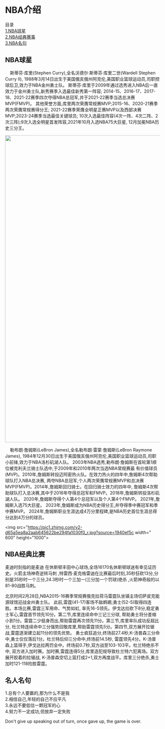 <!DOCTYPE html>
<html lang="en">

<head>
  <meta charset="UTF-8">
  <meta name="viewport" content="width=device-width, initial-scale=1.0">
  <title>Document</title>
</head>


<body>
  <h1>NBA介绍</h1>

  目录<br />
  <a href="#superstar"> 1.NBA球星</a><br />
  <a href="#game">2.NBA经典赛事</a><br />
  <a href="#sentence">3.NBA名句</a><br />


  <h2 id="superstar">NBA球星 </h2>
  <p>&nbsp;&nbsp;&nbsp;&nbsp;斯蒂芬·库里(Stephen Curry),全名沃德尔·斯蒂芬·库里二世(Wardell Stephen Curry II),
    1988年3月14日出生于美国俄亥俄州阿克伦,美国职业篮球运动员,司职控球后卫,效力于NBA金州勇士队。
    斯蒂芬·库里于2009年通过选秀进入NBA后一直效力于金州勇士队,新秀赛季入选最佳新秀第一阵容;
    2014-15、2016-17、2017-18、2021-22赛季四次夺得NBA总冠军,并于2021-22赛季当选总决赛MVP(FMVP)。
    其他荣誉方面,库里两次荣膺常规赛MVP;2015-16、2020-21赛季两次荣膺常规赛得分王;
    2021-22赛季荣膺全明星正赛MVP以及西部决赛MVP;2023-24赛季当选最佳关键球员;
    10次入选最佳阵容(4次一阵、4次二阵、2次三阵);9次入选全明星首发阵容,2021年10月入选NBA75大巨星,
    12月加冕NBA历史三分王。</p>

  <img src="https://img.zcool.cn/community/0191b75be27621a801209252757e53.jpg@2o.jpg" width="600" height="1000" />

  <p> &nbsp;&nbsp;&nbsp;&nbsp;勒布朗·詹姆斯(LeBron James),全名勒布朗·雷蒙·詹姆斯(LeBron Raymone James),
    1984年12月30日出生于美国俄亥俄州阿克伦,美国职业篮球运动员,司职小前锋,效力于NBA洛杉矶湖人队。
    2003年NBA选秀,勒布朗·詹姆斯在首轮第1顺位被克利夫兰骑士队选中,于2009年和2010年两次当选NBA常规赛最
    有价值球员(MVP)。2010年,詹姆斯转投迈阿密热火队。在效力热火的四年中,詹姆斯4次帮助球队打入NBA总决赛,
    两夺NBA总冠军,个人两次荣膺常规赛MVP和总决赛MVP(FMVP)。2014年,詹姆斯回归骑士。在回归骑士效力的四年中,
    詹姆斯4次帮助球队打入总决赛,其中于2016年夺得总冠军和FMVP。2018年,詹姆斯转投洛杉矶湖人队。
    2020年,詹姆斯夺得个人第4个总冠军以及个人第4个FMVP。 2021年,詹姆斯入选75大巨星。
    2023年,詹姆斯成为NBA历史得分王,并夺得季中赛冠军和季中赛MVP。
    2024年,詹姆斯职业生涯达成4万分里程碑,是NBA历史首位生涯总得分达到4万分的球员。</p>

  <img src="https://pic1.zhimg.com/v2-d65a5ea8a2aab645622be294fa1030f0_r.jpg?source=1940ef5c width=" 600" height="1000">
  <h2 id="game">NBA经典比赛</h2>
  <p> 麦迪时刻指的是<a>麦迪</a>
    在休斯顿丰田中心球场,全场16170名休斯顿球迷有幸见证历史。火箭主场神奇逆转马刺
    ,特雷西·麦克格雷迪在比赛最后时刻,35秒狂砍13分,分别是35秒时一个三分,24.3秒时一个三加一(三分加一个罚球)绝杀
    ,火箭神奇般的以81-80战胜马刺。 </p>

  <p> 北京时间2月28日,NBA2015-16赛季常规赛俄克拉荷马雷霆队坐镇主场切萨皮克能源球馆迎战金州勇士队。
    此前,雷霆(41-17)客场不敌鹈鹕;勇士(52-5)取得四连胜。本场比赛,雷霆三军用命、气势如虹,
    率先16-5领先。伊戈达拉砍下8分,稳定勇士军心,雷霆首节领先10分。第二节,库里连续命中三记三分球,
    帮助勇士将分差缩小到1分。雷霆二少挺身而出,帮助雷霆再次领先11分。第三节,库里率队成功反超比分,
    杜兰特连续命中三分强势回敬库里,帮助雷霆领先5分。第四节,双方展开拉锯战,雷霆逐渐建立起11分的领先优势。
    勇士疯狂追分,终场前27.4秒,K-汤普森三分命中,勇士仅仅落后1分。杜兰特后仰三分命中,终场前14.5秒,
    雷霆领先4分。K-汤普森上篮得手,伊戈达拉两罚全中。终场前0.7秒,双方战至103-103平。杜兰特绝杀不中,
    双方进入加时赛。加时赛,雷霆连得5分,库里造犯规导致杜兰特六犯离场。双方展开胶着的拉锯战,
    K-汤普森空切上篮打成2+1,双方再度战平。库里三分绝杀,勇士加时121-118险胜雷霆。 </p>

  <h2 id="sentence">名人名句</h2>
  1.总有个人要赢的,那为什么不是我<br />
  2.相信自己,年轻的自己不应平凡<br />
  3.永远不要低估一颗冠军的心<br />
  4.努力不一定成功,但放弃一定失败<br />



  Don't give up speaking out of turn, once gave up, the game is over.
</body>


</html>
